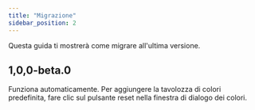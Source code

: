 ```yaml
---
title: "Migrazione"
sidebar_position: 2
---
```


Questa guida ti mostrerà come migrare all'ultima versione.

## 1,0,0-beta.0

Funziona automaticamente. Per aggiungere la tavolozza di colori predefinita, fare clic sul pulsante reset nella finestra di dialogo dei colori.
